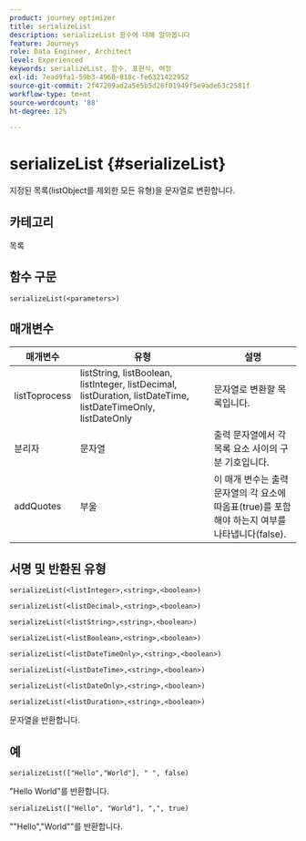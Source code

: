 ```yaml
---
product: journey optimizer
title: serializeList
description: serializeList 함수에 대해 알아봅니다
feature: Journeys
role: Data Engineer, Architect
level: Experienced
keywords: serializeList, 함수, 표현식, 여정
exl-id: 7ead9fa1-59b3-4960-818c-fe6321422952
source-git-commit: 2f47209ad2a5e5b5d26f01949f5e9ade63c2581f
workflow-type: tm+mt
source-wordcount: '88'
ht-degree: 12%

---
```


# serializeList {#serializeList}

지정된 목록(listObject를 제외한 모든 유형)을 문자열로 변환합니다.

## 카테고리

목록

## 함수 구문

`serializeList(<parameters>)`

## 매개변수

| 매개변수 | 유형 | 설명 |
|-----------|------------------|------------------|
| listToprocess | listString, listBoolean, listInteger, listDecimal, listDuration, listDateTime, listDateTimeOnly, listDateOnly | 문자열로 변환할 목록입니다. |
| 분리자 | 문자열 | 출력 문자열에서 각 목록 요소 사이의 구분 기호입니다. |
| addQuotes | 부울 | 이 매개 변수는 출력 문자열의 각 요소에 따옴표(true)를 포함해야 하는지 여부를 나타냅니다(false). |

## 서명 및 반환된 유형

`serializeList(<listInteger>,<string>,<boolean>)`

`serializeList(<listDecimal>,<string>,<boolean>)`

`serializeList(<listString>,<string>,<boolean>)`

`serializeList(<listBoolean>,<string>,<boolean>)`

`serializeList(<listDateTimeOnly>,<string>,<boolean>)`

`serializeList(<listDateTime>,<string>,<boolean>)`

`serializeList(<listDateOnly>,<string>,<boolean>)`

`serializeList(<listDuration>,<string>,<boolean>)`

문자열을 반환합니다.

## 예

`serializeList(["Hello","World"], " ", false)`

&quot;Hello World&quot;를 반환합니다.

`serializeList(["Hello", "World"], ",", true)`

&quot;&quot;Hello&quot;,&quot;World&quot;&quot;를 반환합니다.
